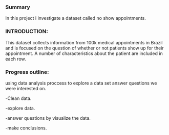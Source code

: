 
### Summary
In this project i investigate a dataset called no show appointments.
### INTRODUCTION:
This dataset collects information from 100k medical appointments in Brazil and is focused on the question of whether or not patients show up for their appointment. A number of characteristics about the patient are included in each row.

### Progress outline:
using data analysis proccess to explore a data set answer questions we were interested on.

-Clean data.

-explore data.

-answer questions by visualize the data.

-make conclusions.

